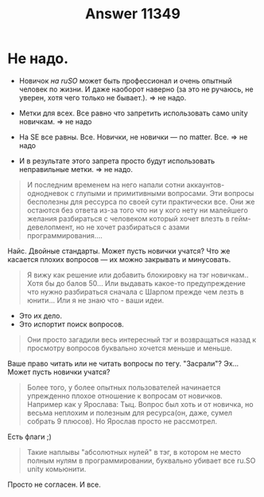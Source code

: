 ﻿---
title: "Answer 11349"
se.owner.user_id: 337540
se.owner.display_name: "Victor VosMottor"
se.owner.link: "https://ru.meta.stackoverflow.com/users/337540/victor-vosmottor"
se.answer_id: 11349
se.question_id: 11348
se.post_type: answer
se.is_accepted: False
---
<h1>Не надо.</h1>
<ul>
<li><p>Новичок <em>на ruSO</em> может быть профессионал и очень опытный человек по жизни. И даже наоборот наверно (за это не ручаюсь, не уверен, хотя чего только не бывает.). ⇒ не надо.</p>
</li>
<li><p>Метки для всех. Все равно что запретить использовать само unity новичкам. ⇒ не надо</p>
</li>
<li><p>На SE все равны. Все. Новички, не новички — no matter. Все. ⇒ не надо</p>
</li>
<li><p>И в результате этого запрета просто будут использовать неправильные метки. ⇒ не надо.</p>
</li>
</ul>
<blockquote>
<p>И последним временем на него напали сотни аккаунтов-однодневок с глупыми и примитивными вопросами. Эти вопросы бесполезны для рессурса по своей сути практически все. Они же остаются без ответа из-за того что ни у кого нету ни малейшего желания разбираться с человеком который хочет влезть в гейм-девелопмент, но не хочет разбираться с азами программирования....</p>
</blockquote>
<p>Найс. Двойные стандарты. Может пусть новички учатся? Что же касается плохих вопросов — их можно закрывать и минусовать.</p>
<blockquote>
<p>Я вижу как решение или добавить блокировку на тэг новичкам.. Хотя бы до балов 50... Или выдавать какое-то предупреждение что нужно разбираться сначала с Шарпом прежде чем лезть в юнити... Или я не знаю что - ваши идеи.</p>
</blockquote>
<ul>
<li>Это их дело.</li>
<li>Это испортит поиск вопросов.</li>
</ul>
<blockquote>
<p>Они просто загадили весь интересный тэг и возвращаться назад к просмотру вопросов буквально хочется меньше и меньше.</p>
</blockquote>
<p>Ваше право читать или не читать вопросы по тегу. &quot;Засрали&quot;? Эх... Может пусть новички учатся?</p>
<blockquote>
<p>Более того, у более опытных пользователей начинается упрежденно плохое отношение к вопросам от новичков. Например как у Ярослава: Тыц. Вопрос был хоть и от новичка, но весьма неплохим и полезным для ресурса(он, даже, сумел собрать 9 плюсов). Но Ярослав просто не рассмотрел.</p>
</blockquote>
<p>Есть флаги ;)</p>
<blockquote>
<p>Такие наплывы &quot;абсолютных нулей&quot; в тэг, в котором не место полным нулям в программировании, буквально убивает все ru.SO unity комьюнити.</p>
</blockquote>
<p>Просто не согласен. И все.</p>
